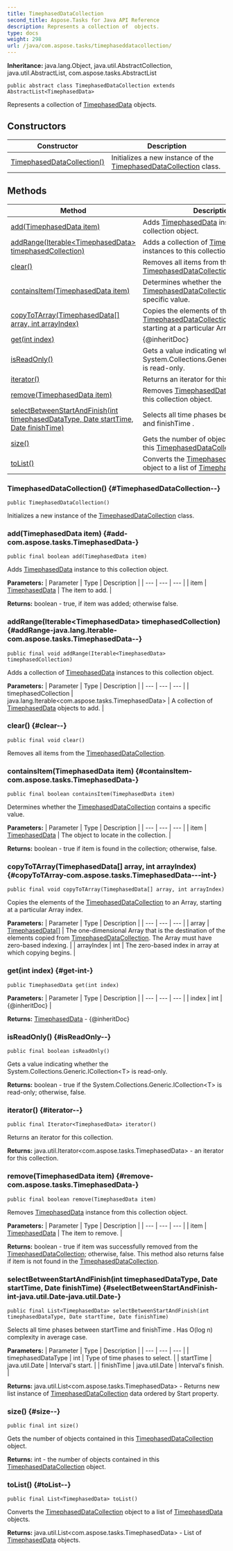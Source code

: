 ```yaml
---
title: TimephasedDataCollection
second_title: Aspose.Tasks for Java API Reference
description: Represents a collection of  objects.
type: docs
weight: 298
url: /java/com.aspose.tasks/timephaseddatacollection/
---
```


**Inheritance:**
java.lang.Object, java.util.AbstractCollection, java.util.AbstractList, com.aspose.tasks.AbstractList
```
public abstract class TimephasedDataCollection extends AbstractList<TimephasedData>
```

Represents a collection of [TimephasedData](../../com.aspose.tasks/timephaseddata) objects.
## Constructors

| Constructor | Description |
| --- | --- |
| [TimephasedDataCollection()](#TimephasedDataCollection--) | Initializes a new instance of the [TimephasedDataCollection](../../com.aspose.tasks/timephaseddatacollection) class. |
## Methods

| Method | Description |
| --- | --- |
| [add(TimephasedData item)](#add-com.aspose.tasks.TimephasedData-) | Adds [TimephasedData](../../com.aspose.tasks/timephaseddata) instance to this collection object. |
| [addRange(Iterable&lt;TimephasedData&gt; timephasedCollection)](#addRange-java.lang.Iterable-com.aspose.tasks.TimephasedData--) | Adds a collection of [TimephasedData](../../com.aspose.tasks/timephaseddata) instances to this collection object. |
| [clear()](#clear--) | Removes all items from the [TimephasedDataCollection](../../com.aspose.tasks/timephaseddatacollection). |
| [containsItem(TimephasedData item)](#containsItem-com.aspose.tasks.TimephasedData-) | Determines whether the [TimephasedDataCollection](../../com.aspose.tasks/timephaseddatacollection) contains a specific value. |
| [copyToTArray(TimephasedData[] array, int arrayIndex)](#copyToTArray-com.aspose.tasks.TimephasedData---int-) | Copies the elements of the [TimephasedDataCollection](../../com.aspose.tasks/timephaseddatacollection) to an Array, starting at a particular Array index. |
| [get(int index)](#get-int-) | \{@inheritDoc\} |
| [isReadOnly()](#isReadOnly--) | Gets a value indicating whether the System.Collections.Generic.ICollection&lt;T&gt; is read-only. |
| [iterator()](#iterator--) | Returns an iterator for this collection. |
| [remove(TimephasedData item)](#remove-com.aspose.tasks.TimephasedData-) | Removes [TimephasedData](../../com.aspose.tasks/timephaseddata) instance from this collection object. |
| [selectBetweenStartAndFinish(int timephasedDataType, Date startTime, Date finishTime)](#selectBetweenStartAndFinish-int-java.util.Date-java.util.Date-) | Selects all time phases between  startTime  and  finishTime . |
| [size()](#size--) | Gets the number of objects contained in this [TimephasedDataCollection](../../com.aspose.tasks/timephaseddatacollection) object. |
| [toList()](#toList--) | Converts the [TimephasedDataCollection](../../com.aspose.tasks/timephaseddatacollection) object to a list of [TimephasedData](../../com.aspose.tasks/timephaseddata) objects. |
### TimephasedDataCollection() {#TimephasedDataCollection--}
```
public TimephasedDataCollection()
```


Initializes a new instance of the [TimephasedDataCollection](../../com.aspose.tasks/timephaseddatacollection) class.

### add(TimephasedData item) {#add-com.aspose.tasks.TimephasedData-}
```
public final boolean add(TimephasedData item)
```


Adds [TimephasedData](../../com.aspose.tasks/timephaseddata) instance to this collection object.

**Parameters:**
| Parameter | Type | Description |
| --- | --- | --- |
| item | [TimephasedData](../../com.aspose.tasks/timephaseddata) | The item to add. |

**Returns:**
boolean - true, if item was added; otherwise false.
### addRange(Iterable&lt;TimephasedData&gt; timephasedCollection) {#addRange-java.lang.Iterable-com.aspose.tasks.TimephasedData--}
```
public final void addRange(Iterable<TimephasedData> timephasedCollection)
```


Adds a collection of [TimephasedData](../../com.aspose.tasks/timephaseddata) instances to this collection object.

**Parameters:**
| Parameter | Type | Description |
| --- | --- | --- |
| timephasedCollection | java.lang.Iterable&lt;com.aspose.tasks.TimephasedData&gt; | A collection of [TimephasedData](../../com.aspose.tasks/timephaseddata) objects to add. |

### clear() {#clear--}
```
public final void clear()
```


Removes all items from the [TimephasedDataCollection](../../com.aspose.tasks/timephaseddatacollection).

### containsItem(TimephasedData item) {#containsItem-com.aspose.tasks.TimephasedData-}
```
public final boolean containsItem(TimephasedData item)
```


Determines whether the [TimephasedDataCollection](../../com.aspose.tasks/timephaseddatacollection) contains a specific value.

**Parameters:**
| Parameter | Type | Description |
| --- | --- | --- |
| item | [TimephasedData](../../com.aspose.tasks/timephaseddata) | The object to locate in the collection. |

**Returns:**
boolean - true if  item  is found in the collection; otherwise, false.
### copyToTArray(TimephasedData[] array, int arrayIndex) {#copyToTArray-com.aspose.tasks.TimephasedData---int-}
```
public final void copyToTArray(TimephasedData[] array, int arrayIndex)
```


Copies the elements of the [TimephasedDataCollection](../../com.aspose.tasks/timephaseddatacollection) to an Array, starting at a particular Array index.

**Parameters:**
| Parameter | Type | Description |
| --- | --- | --- |
| array | [TimephasedData\[\]](../../com.aspose.tasks/timephaseddata) | The one-dimensional Array that is the destination of the elements copied from [TimephasedDataCollection](../../com.aspose.tasks/timephaseddatacollection). The Array must have zero-based indexing. |
| arrayIndex | int | The zero-based index in  array  at which copying begins. |

### get(int index) {#get-int-}
```
public TimephasedData get(int index)
```




**Parameters:**
| Parameter | Type | Description |
| --- | --- | --- |
| index | int | \{@inheritDoc\} |

**Returns:**
[TimephasedData](../../com.aspose.tasks/timephaseddata) - \{@inheritDoc\}
### isReadOnly() {#isReadOnly--}
```
public final boolean isReadOnly()
```


Gets a value indicating whether the System.Collections.Generic.ICollection&lt;T&gt; is read-only.

**Returns:**
boolean - true if the System.Collections.Generic.ICollection&lt;T&gt; is read-only; otherwise, false.
### iterator() {#iterator--}
```
public final Iterator<TimephasedData> iterator()
```


Returns an iterator for this collection.

**Returns:**
java.util.Iterator&lt;com.aspose.tasks.TimephasedData&gt; - an iterator for this collection.
### remove(TimephasedData item) {#remove-com.aspose.tasks.TimephasedData-}
```
public final boolean remove(TimephasedData item)
```


Removes [TimephasedData](../../com.aspose.tasks/timephaseddata) instance from this collection object.

**Parameters:**
| Parameter | Type | Description |
| --- | --- | --- |
| item | [TimephasedData](../../com.aspose.tasks/timephaseddata) | The item to remove. |

**Returns:**
boolean - true if  item  was successfully removed from the [TimephasedDataCollection](../../com.aspose.tasks/timephaseddatacollection); otherwise, false. This method also returns false if  item  is not found in the [TimephasedDataCollection](../../com.aspose.tasks/timephaseddatacollection).
### selectBetweenStartAndFinish(int timephasedDataType, Date startTime, Date finishTime) {#selectBetweenStartAndFinish-int-java.util.Date-java.util.Date-}
```
public final List<TimephasedData> selectBetweenStartAndFinish(int timephasedDataType, Date startTime, Date finishTime)
```


Selects all time phases between  startTime  and  finishTime . Has O(log n) complexity in average case.

**Parameters:**
| Parameter | Type | Description |
| --- | --- | --- |
| timephasedDataType | int | Type of time phases to select. |
| startTime | java.util.Date | Interval's start. |
| finishTime | java.util.Date | Interval's finish. |

**Returns:**
java.util.List&lt;com.aspose.tasks.TimephasedData&gt; - Returns new list instance of [TimephasedDataCollection](../../com.aspose.tasks/timephaseddatacollection) data ordered by Start property.
### size() {#size--}
```
public final int size()
```


Gets the number of objects contained in this [TimephasedDataCollection](../../com.aspose.tasks/timephaseddatacollection) object.

**Returns:**
int - the number of objects contained in this [TimephasedDataCollection](../../com.aspose.tasks/timephaseddatacollection) object.
### toList() {#toList--}
```
public final List<TimephasedData> toList()
```


Converts the [TimephasedDataCollection](../../com.aspose.tasks/timephaseddatacollection) object to a list of [TimephasedData](../../com.aspose.tasks/timephaseddata) objects.

**Returns:**
java.util.List&lt;com.aspose.tasks.TimephasedData&gt; - List of [TimephasedData](../../com.aspose.tasks/timephaseddata) objects.
